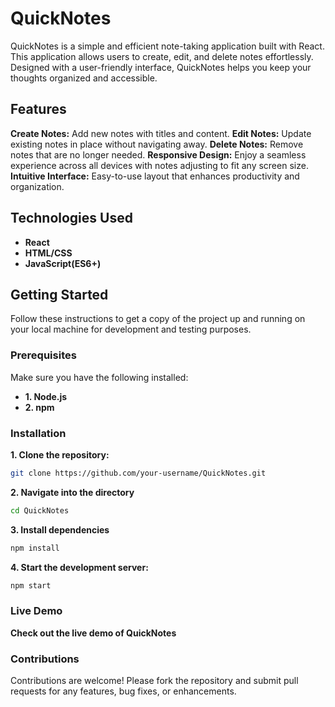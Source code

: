 # QuickNotes
QuickNotes is a simple and efficient note-taking application built with React. This application allows users to create, edit, and delete notes effortlessly. Designed with a user-friendly interface, QuickNotes helps you keep your thoughts organized and accessible.


## Features
**Create Notes:** Add new notes with titles and content.
**Edit Notes:** Update existing notes in place without navigating away.
**Delete Notes:** Remove notes that are no longer needed.
**Responsive Design:** Enjoy a seamless experience across all devices with notes adjusting to fit any screen size.
**Intuitive Interface:** Easy-to-use layout that enhances productivity and organization.

## Technologies Used
- **React**
- **HTML/CSS**
- **JavaScript(ES6+)**

## Getting Started
Follow these instructions to get a copy of the project up and running on your local machine for development and testing purposes.

### Prerequisites
Make sure you have the following installed:
- **1. Node.js**
- **2. npm**

### Installation
**1. Clone the repository:** 
```bash
git clone https://github.com/your-username/QuickNotes.git
```

**2. Navigate into the directory**
```bash
cd QuickNotes
```
**3. Install dependencies**
```bash
npm install
```
**4. Start the development server:**
```bash
npm start
```
### Live Demo
**Check out the live demo of QuickNotes** 

### Contributions
Contributions are welcome! Please fork the repository and submit pull requests for any features, bug fixes, or enhancements.


